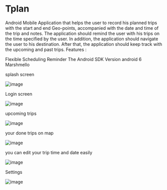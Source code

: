# Tplan
Android Mobile Application that helps the user to record his planned trips with the start and end Geo-points, accompanied with the date and time of the trip
and notes. The application should remind the user with his trips on the time specified
by the user. In addition, the application should navigate the user to his destination. After that, the application should keep track with the upcoming and past trips.
Features :

Flexible Scheduling
Reminder
The Android SDK Version android 6 Marshmello 

splash screen 

![image](https://user-images.githubusercontent.com/34632263/39592214-66d9bbe2-4f06-11e8-9243-86ef8f9ecfa9.png)


Login screen 


![image](https://user-images.githubusercontent.com/34632263/39592078-0af12798-4f06-11e8-94bc-e7d3583f215d.png)



upcoming trips

![image](https://user-images.githubusercontent.com/34632263/39592049-ee751d40-4f05-11e8-9d67-7f4cb6f1f90b.png)



your done trips on map 


![image](https://user-images.githubusercontent.com/34632263/39592007-d1a99d26-4f05-11e8-93a6-2c6838c194a2.png)


you can edit your trip time and date easily 

![image](https://user-images.githubusercontent.com/34632263/39592123-34bfebae-4f06-11e8-96fd-8b65ae3ae51b.png)


Settings

![image](https://user-images.githubusercontent.com/34632263/39592078-0af12798-4f06-11e8-94bc-e7d3583f215d.png)

